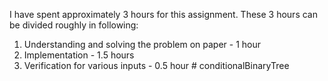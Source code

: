 
I have spent approximately 3 hours for this assignment. These 3 hours can be divided roughly in following:
1. Understanding and solving the problem on paper - 1 hour
2. Implementation - 1.5 hours
3. Verification for various inputs - 0.5 hour # conditionalBinaryTree
